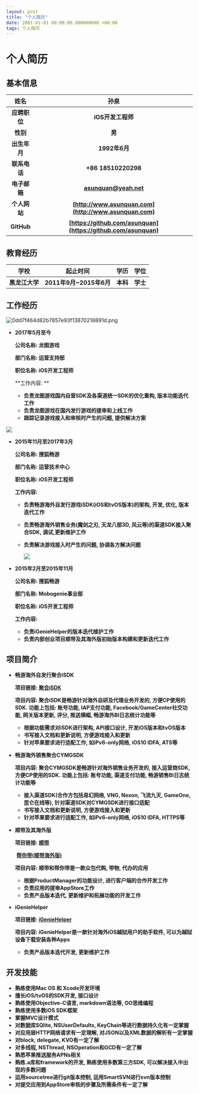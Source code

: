 ```yaml
---
layout: post
title: "个人简历"
date: 2001-01-01 00:00:00.000000000 +08:00
tags: 个人简历
---
```


# 个人简历

## 基本信息

|   **姓名**   |                           **孙泉**                           |
| :----------: | :----------------------------------------------------------: |
| **应聘职位** |                      **iOS开发工程师**                       |
|   **性别**   |                            **男**                            |
| **出生年月** |                        **1992年6月**                         |
| **联系电话** |                     **+86 18510220298**                      |
| **电子邮箱** |          **[asunquan@yeah.net](asuqnuan@yeah.com)**          |
| **个人网站** |    **[http://www.asunquan.com](http://www.asunquan.com)**    |
|  **GitHub**  | **[https://github.com/asunquan](https://github.com/asunquan)** |

## 教育经历

|  **学校**   |      **起止时间**       | **学历** | **学位** |
| :-------: | :-----------------: | :----: | :----: |
| **黑龙江大学** | **2011年9月~2015年6月** | **本科** | **学士** |

## 工作经历

![0dd7f464d82b7857e93f13870218891d.png](http://tc.ffsky.net/images/2018/03/10/0dd7f464d82b7857e93f13870218891d.png)

* **2017年5月至今**

  **公司名称: 龙图游戏**

  **部门名称: 运营支持部**

  **职位名称: iOS开发工程师**

  **工作内容: **

  * **负责龙图游戏国内自营SDK及各渠道统一SDK的优化重构, 版本功能迭代工作**
  * **负责龙图游戏在国内发行游戏的提审和上线工作**
  * **跟踪记录游戏接入和审核时产生的问题, 提供解决方案**

![](http://tc.ffsky.net/images/2016/12/08/85d9b473200eaa78ae27a75e54ac0014.jpg)

* **2015年11月至2017年3月**

  **公司名称: 搜狐畅游**

  **部门名称: 运营技术中心**

  **职位名称: iOS开发工程师**

  **工作内容:**

  * **负责畅游海外自发行游戏iSDK(iOS和tvOS版本)的架构, 开发, 优化, 版本迭代工作**

  * **负责畅游海外销售业务(魔剑之刃, 天龙八部3D, 风云等)的渠道SDK接入聚合SDK, 调试,更新维护工作**

  * **负责解决游戏接入时产生的问题, 协调各方解决问题**

    ![](http://tc.ffsky.net/images/2016/12/08/65cd9063bca35b7e359942dac576cd43.jpg)

* **2015年2月至2015年11月**

  **公司名称: 搜狐畅游**

  **部门名称: Mobogenie事业部**

  **职位名称: iOS开发工程师**

  **工作内容:**

  - **负责iGenieHelper的版本迭代维护工作**
  - **负责内部创业项目顺带及其海外版初始版本构建和更新迭代工作**

## 项目简介

* **畅游海外自发行聚合iSDK**

  **项目链接: [聚合iSDK](http://open.cy.com)**

  **项目内容: 聚合iSDK是畅游针对海外自研及代理业务开发的, 方便CP使用的SDK. 功能上包括: 账号功能, IAP支付功能, Facebook/GameCenter社交功能, 网关版本更新, 评分, 推送横幅, 畅游海外BI日志统计功能等**

  * **根据功能需求对iSDK进行架构, API接口设计, 开发iOS版本和tvOS版本**
  * **书写接入文档和更新说明, 方便游戏接入和更新**
  * **针对苹果要求进行适配工作, 如iPv6-only网络, iOS10 IDFA, ATS等**

* **畅游海外销售聚合CYMGSDK**

  **项目内容: 聚合CYMGSDK是畅游针对海外销售业务开发的,  接入运营商SDK, 方便CP使用的SDK. 功能上包括: 账号功能, 渠道支付功能, 畅游销售BI日志统计功能等**

  - **接入渠道SDK(合作方包括易幻网络, VNG, Nexon, 飞流九天, GameOne, 昆仑在线等), 针对渠道SDK对CYMGSDK进行接口适配**
  - **书写接入文档和更新说明, 方便游戏接入和更新**
  - **针对苹果要求进行适配工作, 如iPv6-only网络, iOS10 IDFA, HTTPS等**

* **顺带及其海外版**

  **项目链接: [顺带](https://itunes.apple.com/us/app/shun-dai-shun-dai-zai-shou/id1032683615?mt=1&app=music)**

  ​                 **[帮你带(顺带海外版)](https://itunes.apple.com/us/app/bang-ni-dai/id1108427044?mt=1&app=music)**

  **项目内容: 顺带和帮你带是一款众包代购, 带物, 代办的应用**

  * **根据ProductManager的功能设计, 进行客户端的合作开发工作**
  * **负责应用的提审AppStore工作**
  * **负责产品版本迭代, 更新维护和拓展功能的开发工作**

* **iGenieHelper**

  **项目链接: [iGenieHelper](http://www.igeniehelper.com)**

  **项目内容: iGenieHelper是一款针对海外iOS越狱用户的助手软件, 可以为越狱设备下载安装各种Apps**

  * **负责产品版本迭代开发, 更新维护工作**

## 开发技能

* **熟练使用Mac OS 和 Xcode开发环境**
* **擅长iOS/tvOS的SDK开发, 接口设计**
* **熟练使用Objective-C语言, markdown语法等, OO思维编程**
* **熟练使用多数iOS SDK框架**
* **掌握MVC设计模式**
* **对数据库SQlite, NSUserDefaults, KeyChain等进行数据持久化有一定掌握**
* **对应用层HTTP网络请求有一定理解, 对JSON以及XML数据的解析有一定掌握**
* **对block, delegate, KVO有一定了解**
* **对多线程, NSThread, NSOperation和GCD有一定了解**
* **熟悉苹果推送服务APNs相关**
* **熟练.a库和framework的开发, 熟练使用多数第三方SDK, 可以解决接入中出现的多数问题**
* **运用sourcetree进行git版本控制, 运用SmartSVN进行svn版本控制**
* **对提交应用到AppStore审核的步骤及所需条件有一定了解**
  ​

